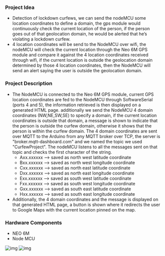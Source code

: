 ### Project Idea ###
* Detection of lockdown curfews, we can send the nodeMCU some location coordinates to define a domain, the gps module would continuously check the current location of the person, if the person goes out of that geolocation domain, he would be alerted that he’s violating a lockdown curfew.
* 4 location coordinates will be send to the NodeMCU over wifi, the nodeMCU will check the current location through the Neo 6M GPS module and compare it against the 4 location coordinates received through wifi, if the current location is outside the geolocation domain determined by those 4 location coordinates, then the NodeMCU will send an alert saying the user is outside the geolocation domain.
### Project Description ###
* The NodeMCU is connected to the Neo 6M GPS module, current GPS location coordinates are fed to the NodeMCU through SoftwareSerial (ports 4 and 5), the information retrieved is then displayed on a generated HTML page. additionally we send the NodeMCU 4 domain coordinates (NW,NE,SW,SE) to specify a domain, if the current location coordinates is outside that domain, a message is shown to indicate that the person is outside the curfew domain, otherwise it shows that the person is within the curfew domain. The 4 domain coordinates are sent over MQTT to the Arduino from any MQTT broker over TCP, the server is "broker.mqtt-dashboard.com" and we named the topic we used "CurfewProject". The nodeMCU listens to all the messages sent on that topic and checks the first character of the string. 
    * Axx.xxxxxx --> saved as north west latitude coordinate 
    * Bxx.xxxxxx --> saved as north west longitude coordinate 
    * Cxx.xxxxxx --> saved as north east latitude coordinate 
    * Dxx.xxxxxx --> saved as north east longitude coordinate 
    * Exx.xxxxxx --> saved as south west latitude coordinate 
    * Fxx.xxxxxx --> saved as south west longitude coordinate 
    * Gxx.xxxxxx --> saved as south east latitude coordinate 
    * Hxx.xxxxxx --> saved as south east longitude coordinate 
* Additionally, the 4 domain coordinates and the message is displayed on that generated HTML page, a button is shown where it redirects the user to Google Maps with the current location pinned on the map.
### Hardware Components ###
* NEO 6M
* Node MCU


![img](https://i.imgur.com/PkqkBzY.png)
![img](https://imgur.com/sQ3rlXH.png)

